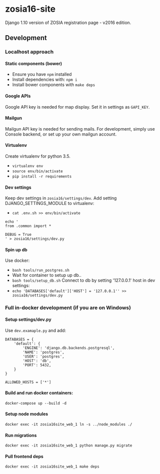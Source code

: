 # zosia16-site
Django 1.10 version of ZOSIA registration page - v2016 edition.

## Development

### Localhost approach
#### Static components (bower)
* Ensure you have `npm` installed
* Install dependencies with: `npm i`
* Install bower components with `make deps`

#### Google APIs
Google API key is needed for map display. Set it in settings as `GAPI_KEY`.

#### Mailgun
Mailgun API key is needed for sending mails. For development, simply use Console backend, or set up your own mailgun account.

#### Virtualenv
Create virtualenv for python 3.5.
* `virtualenv env`
* `source env/bin/activate`
* `pip install -r requirements`

#### Dev settings
Keep dev settings in `zosia16/settings/dev`. Add setting DJANGO_SETTINGS_MODULE to virtualenv:
* `cat .env.sh >> env/bin/activate`
```
echo '
from .common import *

DEBUG = True
' > zosia16/settings/dev.py
```

#### Spin up db
Use docker:
* `bash tools/run_postgres.sh`
* Wait for container to setup up db..
* `bash tools/setup_db.sh`
Connect to db by setting '127.0.0.1' host in dev settings:
* `echo 'DATABASES['default']['HOST'] = '127.0.0.1'' >> zosia16/settings/dev.py`

### Full in-docker development (if you are on Windows)
#### Setup settings/dev.py
Use `dev.examaple.py` and add:
```
DATABASES = {
    'default': {
        'ENGINE': 'django.db.backends.postgresql',
        'NAME': 'postgres',
        'USER': 'postgres',
        'HOST': 'db',
        'PORT': 5432,
    }
}

ALLOWED_HOSTS = ['*']
```
#### Build and run docker containers:
`docker-compose up --build -d`
#### Setup node modules
`docker exec -it zosia16site_web_1 ln -s ../node_modules ./`
#### Run migrations
`docker exec -it zosia16site_web_1 python manage.py migrate`
#### Pull frontend deps
`docker exec -it zosia16site_web_1 make deps`
